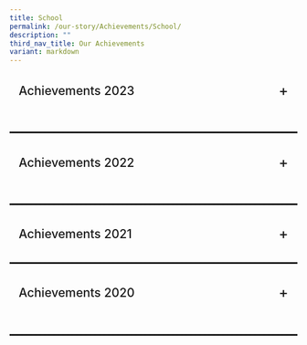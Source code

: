 ```yaml
---
title: School
permalink: /our-story/Achievements/School/
description: ""
third_nav_title: Our Achievements
variant: markdown
---
```

<div class="yck-component">
    <div class="regular-flow">
        <details name="achievements">
            <summary id="achieve2023">Achievements 2023
            </summary>
            <table class="yck-table">
                <thead>
                    <tr>
                        <th class="yck-th">Environment</th>
                        <th class="yck-th"></th>
                    </tr>
                </thead>
                <tbody>
                    <tr>
                        <td class="yck-td">School Green Awards 2023</td>
                        <td class="yck-td">Vanda Miss Joaquim Sustained Achievement Award</td>
                    </tr>
                </tbody>
            </table>
            <table class="yck-table">
                <thead>
                    <tr>
                        <th class="yck-th">Innovations &amp; Enterprise</th>
                        <th class="yck-th"></th>
                    </tr>
                </thead>
                <tbody>
                    <tr>
                        <td class="yck-td">MOE INNERGY Award 2023</td>
                        <td class="yck-td">Teaching and Learning Category - Bronze Award<br>The “Learn by Doing” Professional Development Model</td>
                    </tr>
                </tbody>
            </table>
            <table class="yck-table">
                <thead>
                    <tr>
                        <th class="yck-th">MOE Special Awards</th>
                        <th class="yck-th"></th>
                    </tr>
                </thead>
                <tbody>
                    <tr>
                        <td class="yck-td">LKY-Outstanding Normal <br>Course Award (NA) 2023</td>
                        <td class="yck-td">Kylie Giam, Sec 5/2022</td>
                    </tr>
                </tbody>
            </table>
            <table class="yck-table">
                <thead>
                    <tr>
                        <th class="yck-th">MOE Special Awards</th>
                        <th class="yck-th"></th>
                    </tr>
                </thead>
                <tbody>
                    <tr>
                        <td class="yck-td">Service to Education Award 2023<br>(For School Advisory Committees)</td>
                        <td class="yck-td">Ms Annie Chin (Silver)<br>Mr Kenneth Siow (Silver)<br>Mr Herald Yeo (Silver)</td>
                    </tr>
                </tbody>
            </table>
            <table class="yck-table">
                <thead>
                    <tr>
                        <th class="yck-th">Uniformed Groups</th>
                        <th class="yck-th"></th>
                    </tr>
                </thead>
                <tbody>
                    <tr>
                        <td class="yck-td">NPCC</td>
                        <td class="yck-td">2022 Unit Overall Proficiency Award (UOPA)<br>-&nbsp;&nbsp; Gold Award<br><br>2023 SPF-NPCC Badge<br>- Staff Sergeant, Liew Tze Wan, Sec 4<br>- Staff Sergeant, Xiong Shiqi, Sec 4</td>
                    </tr>
                    <tr>
                        <td class="yck-td">Red Cross Youth</td>
                        <td class="yck-td">2022 Excellent Unit Award (EUA)<br>- Gold Award<br><br>2023 Director’s Award<br>- Warrant Officer Teo Kai En, Alivia<br><br>Ambassadors of Blood Donation Championship<br>- Silver Award<br><br>Disaster Risk Reduction Championship<br>- Bronze Award<br><br>First Aid Competition Junior (Lower Sec)<br>- Silver Award<br><br>First Aid Competition Senior (Upper Sec)<br>- Bronze Award</td>
                    </tr>
                </tbody>
            </table>
            <table class="yck-table">
                <thead>
                    <tr>
                        <th class="yck-th">Clubs</th>
                        <th class="yck-th"></th>
                    </tr>
                </thead>
                <tbody>
                    <tr>
                        <td class="yck-td">Mechatronics, Aeronautics<br> &amp; Robotics (MARs) Club</td>
                        <td class="yck-td">IDE Series 2023 Robotics Competition<br>- Top 5 out of 72 teams<br><br>National Robotics Competition 2023<br>- Finalists - 2 teams</td>
                    </tr>
                </tbody>
            </table>
            <table class="yck-table">
                <thead>
                    <tr>
                        <th class="yck-th">Aesthetics</th>
                        <th class="yck-th"></th>
                    </tr>
                </thead>
                <tbody>
                    <tr>
                        <td class="yck-td">Combined Performing Arts</td>
                        <td class="yck-td">2023 National Day Parade: Act 4 “Shine Your Light” Dance</td>
                    </tr>
                    <tr>
                        <td class="yck-td">Choir</td>
                        <td class="yck-td">2021 SYF Presentation – Represented School under Special Provision (COVID-19)</td>
                    </tr>
                    <tr>
                        <td class="yck-td">Concert Band</td>
                        <td class="yck-td">2021 SYF Presentation – Certificate of Accomplishment</td>
                    </tr>
                    <tr>
                        <td class="yck-td">Chinese Dance</td>
                        <td class="yck-td">2021 SYF Presentation – Certificate of Accomplishment</td>
                    </tr>
                    <tr>
                        <td class="yck-td">English Drama</td>
                        <td class="yck-td">2021 SYF Presentation – Certificate of Accomplishment</td>
                    </tr>
                    <tr>
                        <td class="yck-td">Indian Dance</td>
                        <td class="yck-td">2021 SYF Presentation – Certificate of Distinction</td>
                    </tr>
                    <tr>
                        <td class="yck-td">Malay Dance</td>
                        <td class="yck-td">2021 SYF Presentation – Certificate of Accomplishment</td>
                    </tr>
                    <tr>
                        <td class="yck-td">Arts Media and Design LLP</td>
                        <td class="yck-td">2023 Voice of My Generation Music Competition Finals<br><br>Junior Category<br>1st place – Team “Sound like the Morning”<br>- Zhai Jun Bo, Sec 1<br>- Loheath Ramesh, Sec 2<br>- Louis Wong Chun Yik, Sec 2<br>- Lim Wei Heng, Sec 3<br>- Alex Marjanovic, Sec 3<br><br>3rd place – Team “MCATS”<br>- Clariss Ong Li Rong, Sec 3<br>- Ong Tzy Yiin, Sec 3<br>- Sami Sharieff II, Sec 3<br>- Han Thong En, Sec 3<br>- Phone Myat Thit, Sec 3</td>
                    </tr>
                </tbody>
            </table>
            <table class="yck-table">
                <thead>
                    <tr>
                        <th class="yck-th">Sports</th>
                        <th class="yck-th"></th>
                    </tr>
                </thead>
                <tbody>
                    <tr>
                        <td class="yck-td">Singapore Olympic Foundation - Peter Lim Scholarship 2023</td>
                        <td class="yck-td">Encouragement Award<br>- De Silva Ayra Chantel Taculod (For Athletics), Sec 1</td>
                    </tr>
                    <tr>
                        <td class="yck-td">Badminton</td>
                        <td class="yck-td">National School Games C Division (Girls)<br>- Top 8 South Zone</td>
                    </tr>
                    <tr>
                        <td class="yck-td">Netball</td>
                        <td class="yck-td">National School Games C Division<br>- Top 6 South Zone<br><br>National School Games B Division<br>- Top 6 South Zone<br><br>Yio Chu Kang Netball Carnival (Under 14)<br>- 3rd</td>
                    </tr>
                </tbody>
            </table>
            <div class="button-container">
                <a aria-label="Back to top" class="button" href="#achieve2023">Back to top</a>
            </div>
            <table class="yck-table">
                <thead>
                    <tr>
                        <th class="yck-th">Leadership Related</th>
                        <th class="yck-th"></th>
                    </tr>
                </thead>
                <tbody>
                    <tr>
                        <td class="yck-td">Our Singapore Leadership<br> Programme (OSLP) 2023</td>
                        <td class="yck-td">Wong Miu Yu, Sec 4</td>
                    </tr>
                </tbody>
            </table>
            <table class="yck-table">
                <thead>
                    <tr>
                        <th class="yck-th">Languages and Humanities Related</th>
                        <th class="yck-th"></th>
                    </tr>
                </thead>
                <tbody>
                    <tr>
                        <td class="yck-td">International Model<br> United Nations Conference 2023</td>
                        <td class="yck-td">Best Position Paper<br>- Foo Su Fang, Sec 3</td>
                    </tr>
                    <tr>
                        <td class="yck-td">National Youth<br> Environment Conference 2023</td>
                        <td class="yck-td">Honourable Mentions<br>- Fong Hao Zheng, Sec 4<br>- Jason Boh, Sec 4</td>
                    </tr>
                    <tr>
                        <td class="yck-td">Vetri Vizha 2023<br>Budding Writers’ Programme</td>
                        <td class="yck-td">National Top 30 Budding Writers<br>- Yoganandhan Harini Sai, Sec 4</td>
                    </tr>
                    <tr>
                        <td class="yck-td">National Chinese<br> Challenge 2023</td>
                        <td class="yck-td">National Top 30<br>- Ji Junkai, Sec 4</td>
                    </tr>
                    <tr>
                        <td class="yck-td">Inter-Secondary School<br> Blackout Poetry &amp; Podcast Competition</td>
                        <td class="yck-td">First Place<br>- Nur Izzati Binte Jasman, Sec 3</td>
                    </tr>
                </tbody>
            </table>
            <div class="button-container">
                <a aria-label="Back to top" class="button" href="#achieve2023">Back to top</a>
            </div>
            <table class="yck-table">
                <thead>
                    <tr>
                        <th class="yck-th">STEM Related</th>
                        <th class="yck-th"></th>
                    </tr>
                </thead>
                <tbody>
                    <tr>
                        <td class="yck-td">2023 All Singapore Mathematics Competition for Normal Course</td>
                        <td class="yck-td">Individual Category:<br>Upper Secondary Normal Academic (Top 20)<br>- 19th position - Halaharivi Shaurya Daman, Sec 3<br><br>Lower Secondary Normal Academic (Top 20)<br>- 4th position - Ong Yiting, Sec 2<br>- 13th position - Ang Jun Sheng, Sec 2<br><br>Lower Secondary Normal Technical (Top 20)<br>- 11th position - Chia Li Yee, Sec 2<br><br>Team Category:<br>Lower Secondary Normal Academic (1st position)<br>- 1st position - Lim Jun Kai, Sec 2<br>- 1st position - Ong Yiting, Sec 2<br>- 1st position - Ang Jun Sheng, Sec 2</td>
                    </tr>
                    <tr>
                        <td class="yck-td">NIE Mathematics Challenge 2023</td>
                        <td class="yck-td">Higher Distinction<br>- Guo Jingyi, Sec 1<br>- Gui Mingyue, Sec 1<br><br>Distinction<br>- Liam Rain Ebriega Cena, Sec 1<br>- Teekayuko Nathawat, Sec 1<br>- Zhai Junbo, Sec 1<br>- Tangsatapornpan Aukrit, Sec 1<br>- Wu Jinlin, Sec 1</td>
                    </tr>
                    <tr>
                        <td class="yck-td">Singapore and Asian Schools Math Olympiad (SASMO) 2023</td>
                        <td class="yck-td">Bronze Award<br>- Bowie Ong Yan Tao, Sec 2<br>- Tino Seah Wei Le, Sec 2<br>- Chia Yuan Kai, Sec 2<br>- Elgin Tan Sie Yuan, Sec 2<br>- Koh Chuen Hoe, Sec 2<br>- Zaven Pang Xing Yu (Feng Xingyu), Sec 3<br>- Kayen Leong Yu Ting, Sec 3<br>- Kang Pin Xian, Sec 3<br><br>Honourable Mention<br>- Aaron Tan Kaixun, Sec 2<br>- Pearl Aw Xue Jun (Hu Xuejun), Sec 2<br>- Ramesh Loheath, Sec 2<br>- Foong Qi Yuan, Ajax, Sec 2<br>- Toh Shi Ming Shermin, Sec 2<br>- Elise Tan Joo Hue (Chen Yuhui), Sec 2<br>- Chua Dong Zhe, Sec 3</td>
                    </tr>
                    <tr>
                        <td class="yck-td">Singapore Math Kangaroo Contest (SMKC) 2023</td>
                        <td class="yck-td">Silver Award<br>- Aaron Tan Kaixun, Sec 2<br>- Zaven Pang Xing Yu (Feng Xingyu), Sec 3<br><br>Bronze Award<br>- Bowie Ong Yan Tao, Sec 2<br>- Chia Yuan Kai, Sec 2<br>- Elise Tan Joo Hue (Chen Yuhui), Sec<br>- Lim Le Qi Clara, Sec 2<br>- Xu You, Alden (Lin Xuyou), Sec 3<br>- Kayen Leong Yu Ting, Sec 3<br>- Wei Heng, Sec 3<br>- Chua Dong Zhe, Sec 3<br>- Jun Xi Darryl (Weng Junxi), Sec 3<br><br>Honourable Mention<br>- Wang Hong En, Sec 2<br>- Clariss Ong Li Rong, Sec 3<br>- Josua Valencia Van Mook, Sec 3<br>- Gee Ming Xi, Sec 3</td>
                    </tr>
                    <tr>
                        <td class="yck-td">43<sup>rd</sup> International C.B. Paul Science Quiz 2023</td>
                        <td class="yck-td">Bronze Award<br>- Ong Zhi Yuan, Sec 4<br><br>Merit Award<br>- Ngan Kwan Teng, Sec 4<br>- Ren Yanjia, Sec 4<br><br>Honorable Mention<br>- Kho Soong Yang, Sec 4</td>
                    </tr>
                    <tr>
                        <td class="yck-td">24<sup>th</sup> International Elementz Fair 2023</td>
                        <td class="yck-td">Silver Award<br>- Satish Kumar Pratishtha, Sec 3<br>- Julian Koh Jun Rui, Sec 3<br>- Ashley Farisya Binte Muhammad Faizal, Sec 3<br>- Angelyn Low Shi Ning, Sec 3<br>- Mohamed Aaqil Bishan, Sec 3<br><br>Silver Award<br>- Gee Ming Xi, Sec 3<br>- Jolin Ang Rui En, Sec 3<br>- Jasper Lim Jun Xiong, Sec 3<br>- Joy Tan Jia Yi, Sec 3<br>- Janice Lye Yu Tiam, Sec 3<br><br>Bronze Award<br>- Lim Rou Hui Charlynn, Sec 3<br>- Lim Xu You Alden, Sec 3<br>- Teow Qiao Ruo, Sec 3<br>- Nazreen Fitria Izzati Binte Ngasti Wanto, Sec 3<br>- Jovelynn Lim En Ting, Sec 3</td>
                    </tr>
                    <tr>
                        <td class="yck-td">Singapore International STEM Innovation Challenge (SISTEMIC) 2023</td>
                        <td class="yck-td">STEM Innovation Challenge - Silver Award (Voyager)<br>- Foo Su Fang, Sec 3<br>- Sami Sharieff Ii, Sec 3<br>- Lim Wei Heng, Sec 3<br><br>Design &amp; Build Challenge - Most Sustainable Concept Award<br>- Sami Sharieff Ii, Sec 3</td>
                    </tr>
                    <tr>
                        <td class="yck-td">Singapore Science &amp; Engineering Fair 2023</td>
                        <td class="yck-td">Finalists<br>- Foo Su Fang, Sec 3<br>- Sami Sharieff Ii, Sec 3<br>- Charlene Ng Li Shan, Sec 3</td>
                    </tr>
                </tbody>
            </table>
            <div class="button-container">
                <a aria-label="Back to top" class="button" href="#achieve2023">Back to top</a>
            </div>
        </details>
    </div>
</div>
<hr>
<div class="yck-component">
    <div class="regular-flow">
        <details name="achievements">
            <summary id="achieve2022">Achievements 2022
            </summary>
            <table class="yck-table">
                <thead>
                    <tr>
                        <th class="yck-th">Environment</th>
                        <th class="yck-th"></th>
                    </tr>
                </thead>
                <tbody>
                    <tr>
                        <td class="yck-td">Schools’ Green Award</td>
                        <td class="yck-td">Vanda Miss Joaquim Sustained Achievement Award VIEW POST</td>
                    </tr>
                    <tr>
                        <td class="yck-td">Building and Construction Authority (BCA) Green Mark</td>
                        <td class="yck-td">Gold status conferred in 2022</td>
                    </tr>
                    <tr>
                        <td class="yck-td">Alba E-Waste Collection Drive 2022</td>
                        <td class="yck-td">National Third</td>
                    </tr>
                </tbody>
            </table>
            <br>
            <table class="yck-table">
                <thead>
                    <tr>
                        <th class="yck-th">Innovation &amp; Enterprise</th>
                        <th class="yck-th"></th>
                    </tr>
                </thead>
                <tbody>
                    <tr>
                        <td class="yck-td">MOE outstanding Innovator Award 2022</td>
                        <td class="yck-td">Mr Wee Daiqi</td>
                    </tr>
                    <tr>
                        <td class="yck-td">Network for Teaching Enterprise 2022</td>
                        <td class="yck-td">Most Coordinated School Award</td>
                    </tr>
                </tbody>
            </table>
            <br>
            <table class="yck-table">
                <thead>
                    <tr>
                        <th class="yck-th">Uniformed Groups</th>
                        <th class="yck-th"></th>
                    </tr>
                </thead>
                <tbody>
                    <tr>
                        <td class="yck-td">NPCC</td>
                        <td class="yck-td">2021 Unit Overall Proficiency Award (UOPA)<br>Gold Award<br>2021 SPF-NPCC Badge<br>• Staff Sergeant, Lim Boon Yu (4A)<br>• Staff Sergeant, Nur Rashiqa Binte Muhammad Risman (4E)</td>
                    </tr>
                    <tr>
                        <td class="yck-td">Red Cross Youth</td>
                        <td class="yck-td">2021 Excellent Unit Award (EUA)<br>Gold Award<br>2021 Director’s Award<br>• Sergeant, Muhammad Hazmi Bin Suhaimi (4T)</td>
                    </tr>
                </tbody>
            </table>
            <br>
            <table class="yck-table">
                <thead>
                    <tr>
                        <th class="yck-th">Clubs</th>
                        <th class="yck-th"></th>
                    </tr>
                </thead>
                <tbody>
                    <tr>
                        <td class="yck-td">Mechatronics, Aeronautics &amp; Robotics (MARs)</td>
                        <td class="yck-td">Robo Genius Global Online Competition<br><br>Champion Award<br>• Wong Zhen Kai Li Yun En<br>Task Competition - 3rd Place<br>• Nah Jiang Qi<br>• Muhammad Aslam Bin Mohammad Fazli<br>Task Competition – 4th Place<br>• Aswin Haran Hariharan<br>• Ralph Jilian Calvo Galanza<br>ITE Ignite Skills Challenge 2022 - AI Car Challenge<br>2nd Runners-up<br>• Muhammad Danish Bin Rashid<br>• Matyn Reaandy Bin Rahamudy<br>• Gaven Lim Jia Jin<br>ITE Ignite Skills Challenge 2022 - Digital Making using Microbit<br>Finalists<br>• Mohamed Isa Charif<br>• Tapia Emmanuel Manansala<br>• Terence Ong Yuan Cheng</td>
                    </tr>
                    <tr>
                        <td class="yck-td">Media Club</td>
                        <td class="yck-td">2022 Our Schools, Ours Stories Contest (Youth Category)<br>Best Video Award – Theme: What I Go To School For WATCH<br><br>“Memories to be Treasured” by<br>• Yet Yan Shen<br>• Derrick See Kar Xun<br>• Neo Jun Yuan<br>Best Photo Story Award - Theme: Our School CommunityVIEW POST<br><br>Photo entitled “A Professional in Our School” by<br>• Wirdatul Marsya Binte Mohammad Fazuli<br>• Siti Nurasyirah Binte Mohammad Hery<br>• Sukainah Binte Mohammad Fahrur Razi</td>
                    </tr>
                </tbody>
            </table>
            <br>
            <table class="yck-table">
                <thead>
                    <tr>
                        <th class="yck-th">Aesthetics</th>
                        <th class="yck-th"></th>
                    </tr>
                </thead>
                <tbody>
                    <tr>
                        <td class="yck-td">Choir</td>
                        <td class="yck-td">2021 SYF Presentation – Represented School under Special Provision (COVID-19)</td>
                    </tr>
                    <tr>
                        <td class="yck-td">Concert Band</td>
                        <td class="yck-td">2021 SYF Presentation – Certificate of Accomplishment</td>
                    </tr>
                    <tr>
                        <td class="yck-td">Chiinese Dance</td>
                        <td class="yck-td">2021 SYF Presentation – Certificate of Accomplishment</td>
                    </tr>
                    <tr>
                        <td class="yck-td">English Drama</td>
                        <td class="yck-td">2021 SYF Presentation – Certificate of Accomplishment</td>
                    </tr>
                    <tr>
                        <td class="yck-td">Indian Dance</td>
                        <td class="yck-td">2021 SYF Presentation – Certificate of Distinction</td>
                    </tr>
                    <tr>
                        <td class="yck-td">Malay Dance</td>
                        <td class="yck-td">2021 SYF Presentation – Certificate of Accomplishment</td>
                    </tr>
                    <tr>
                        <td class="yck-td">Arts Media and Design LLP</td>
                        <td class="yck-td">Voice of My Generation Music Competition Finals (Junior Category) – 2nd runners up<br>• Clariss Ong Li Rong (2E)<br>• Han Thong En (2E)<br>• Ong Tzy Yiin (2E)<br>• Phone Myat Thit (2E)<br>• Sami Sharieff (2E)</td>
                    </tr>
                </tbody>
            </table>
            <div class="button-container">
                <a aria-label="Back to top" class="button" href="#achieve2022">Back to top</a>
            </div>
            <table class="yck-table">
                <thead>
                    <tr>
                        <th class="yck-th">Sports</th>
                        <th class="yck-th"></th>
                    </tr>
                </thead>
                <tbody>
                    <tr>
                        <td class="yck-td">Singapore Olympic Foundation – Peter Lim Scholarship 2022</td>
                        <td class="yck-td">Encouragement Award<br>• Koh Ruo Le (4E) for Rhythmic Gymnastics<br>• Ang Yuan Hui (4E) for Badminton</td>
                    </tr>
                    <tr>
                        <td class="yck-td">National Schools Games 2022</td>
                        <td class="yck-td">National Sailing Championship – 4th Place<br>• Koh Poh Ling, Abigail (4E)<br>National School Games Sportsmanship Award (‘B’ Division)<br>• Koh Poh Ling, Abigail (4E) for Sailing<br>• Koh Ruo Le (4E) for Rhythmic Gymnastics<br>• Dewi Qistina Binte Muhammad Haidi (4A) for Netball</td>
                    </tr>
                    <tr>
                        <td class="yck-td">Badminton</td>
                        <td class="yck-td">Preliminary Round [South Zone]<br>• National School Games ‘B’ Division Championship (Boys)<br>• National School Games ‘B’ Division Championship (Girls)<br>• National School Games ‘C’ Division Championship (Boys)<br><br>2nd round (Top 8 in South Zone)<br>• National School Games ‘C’ Division Championship (Girls)</td>
                    </tr>
                    <tr>
                        <td class="yck-td">Basketball</td>
                        <td class="yck-td">Preliminary Round<br>• National School Games ‘B’ Division Championship [South Zone]<br>2nd round (Top 8 in South Zone)<br>• National School Games ‘C’ Division Championship</td>
                    </tr>
                    <tr>
                        <td class="yck-td">Floorball</td>
                        <td class="yck-td">Preliminary Round<br>• National School Games ‘B’ Division Championship<br>2nd Round<br>• National School Games ‘C’ Division Championship</td>
                    </tr>
                    <tr>
                        <td class="yck-td">Netball</td>
                        <td class="yck-td">2nd round (Top 8 in South Zone)<br>• National School Games ‘B’ Division Championship<br>• National School Games ‘C’ Division Championship<br>Champion<br>• Deloitte Pesta Sukan 2022 ‘C’ Division</td>
                    </tr>
                </tbody>
            </table>
            <br>
            <table class="yck-table">
                <thead>
                    <tr>
                        <th class="yck-th">Leadership Related</th>
                        <th class="yck-th"></th>
                    </tr>
                </thead>
                <tbody>
                    <tr>
                        <td class="yck-td">2022 National Young Leaders Fellowship</td>
                        <td class="yck-td">Fellowship Award (awarded to Top 30 nationwide)<br>Raenisha Sherridan<br>National Top 50<br>Xu Yinuo, Nora</td>
                    </tr>
                    <tr>
                        <td class="yck-td">2022 NYC Our Singapore Leadership Programme</td>
                        <td class="yck-td">National Top 50<br>Derrick See Kar Xun</td>
                    </tr>
                </tbody>
            </table>
            <br>
            <table class="yck-table">
                <thead>
                    <tr>
                        <th class="yck-th">Language Related</th>
                        <th class="yck-th"></th>
                    </tr>
                </thead>
                <tbody>
                    <tr>
                        <td class="yck-td">University of New South Wales (UNSW) English</td>
                        <td class="yck-td">Secondary 2<br>1 Distinction, 3 Credits, 4 Merits<br>Secondary 3<br>2 Merits</td>
                    </tr>
                    <tr>
                        <td class="yck-td">University of New South Wales (UNSW) Writing</td>
                        <td class="yck-td">Secondary 2<br>1 Credit, 1 Merit<br>Secondary 3<br>1 Distinction</td>
                    </tr>
                    <tr>
                        <td class="yck-td">2022 Inter-Secondary School<br>Translation Competition: 3T<br>(Teriemah-Tutur-Tepat)</td>
                        <td class="yck-td">Third Place<br>• Illya Batrisyah Putri Mohamad Bakri<br>• Nur Rashiqa Bite Muhammad Risman<br>• Siti Syahira Bite Muhammad Rashid<br><br>Best Translator<br>• Siti Syahira Binte Muhammad Rashid</td>
                    </tr>
                    <tr>
                        <td class="yck-td">2022 National Tamil Language Speakers Competition</td>
                        <td class="yck-td">Second Place<br>• Yoganandhan Harini Sai</td>
                    </tr>
                    <tr>
                        <td class="yck-td">2022 National Tamil Creative Writing Competition</td>
                        <td class="yck-td">Third Place<br>• John Britto Jeronicca Queen</td>
                    </tr>
                    <tr>
                        <td class="yck-td">Vetri Vizha 2022 - Budding Writers’ and Budding Artistes’ Programme</td>
                        <td class="yck-td">National Top 10 (Budding Writers)<br>• Harshini Elangovan<br>• Anas Mahmood Bin Abdul Quadir<br>National Top 10 (Budding Artistes)<br>• Janesh Raj S/o Logaraj Shashi Kumar<br>• Vetriyalagan Sivadharsan<br>• Dishika Angeline Anbalagan</td>
                    </tr>
                </tbody>
            </table>
            <br>
            <table class="yck-table">
                <thead>
                    <tr>
                        <th class="yck-th">STEM Related</th>
                        <th class="yck-th"></th>
                    </tr>
                </thead>
                <tbody>
                    <tr>
                        <td class="yck-td">2022 All Singapore Mathematics Competition for Normal Course</td>
                        <td class="yck-td">National Top 20 (Upper Sec NT Category)<br>• Ong Shun Jie Vincent (11th position)</td>
                    </tr>
                    <tr>
                        <td class="yck-td">Singapore Mathematical Olympiad (SMO)</td>
                        <td class="yck-td">Honourable Mention<br>• Lim Xu You,Alden<br>• Lim Wei Heng<br>• Ong Jun Xi Darryl</td>
                    </tr>
                    <tr>
                        <td class="yck-td">Singapore and Asian Schools Math Olympiad (SASMO)</td>
                        <td class="yck-td">Silver Award<br>• Clariss Ong Li Rong<br>• Lim Wei Heng<br>• Wang Yihan<br>• Soo Yong Qi<br>Bronze Award<br>• Zaven Pang Xing Yu<br>• Nur Naurah Darwisyah Binte Mohamed Hafiz<br>• Josua Valencia Van Mook<br>• Ong Jun Xi Darryl<br>• Kang Pin Xian<br>• Ong Zhi Yuan<br>• Khoo Corey<br>• Ren Yanjia<br>• Nah Ee Heng, Ian<br>Honourable Mention<br>• Janice Lye Yu Tiam<br>• Gee Ming Xi<br>• Julian Koh Jun Rui<br>• Teo Kai En, Alivia<br>• Phey Kai En Karina<br>• Alarick Ong Tze Hou<br>• Tan You Ren, Zuriel</td>
                    </tr>
                    <tr>
                        <td class="yck-td">11th International Biomedical Quiz 2022</td>
                        <td class="yck-td">Bronze<br>• Koh Ruo Le<br>Merit<br>• Tan Ying Shan<br>• Leora Wang Meize</td>
                    </tr>
                    <tr>
                        <td class="yck-td">23rd International Elementz Fair 2022</td>
                        <td class="yck-td">Gold – Team 4<br>• Joash Emmanuel<br>• Sam Michelle<br>• Charmaine Lee<br>• Priscilla Loh Hui Ying<br>• Raenisha Sherridan<br>Silver – Team 2<br>• Elisha Gabrielle d/o Nicholas<br>• Liew Tze Wan<br>• Ng Li Lin<br>• Nisrina Shaheen d/o Jamshaid Khan<br>Bronze – Team 1<br>• Dela Cruz Nicole Aira Hernandez<br>• Ikjeen New<br>• Jason Neo Jie Sen<br>• Yoganandahan Hairini Sai</td>
                    </tr>
                    <tr>
                        <td class="yck-td">43rd International C.B. Paul Science Quiz 2022</td>
                        <td class="yck-td">Individual Gold<br>• Li Nuofan<br>Individual Bronze<br>• Cui Zixuan<br>• Koh Ruo Le<br>• Tan Ying Shan Leora<br>Individual Merit<br>• Chu Jinyu<br>• Ng Guo Shen</td>
                    </tr>
                    <tr>
                        <td class="yck-td">2022 Singapore Junior Chemistry Olympiad</td>
                        <td class="yck-td">Individual Merit Award<br>• Yong Tuck Lam<br>• Wang Meize</td>
                    </tr>
                    <tr>
                        <td class="yck-td">Unity Scientific Innovation Challenge</td>
                        <td class="yck-td">Consolation Prize 1<br>• Yoganandhan Harini Sai<br>• Ikjeen New<br>• Liew Tze Wan<br>• Jason Neo Jie Sen</td>
                    </tr>
                </tbody>
            </table>
            <p>You can <a class="text-link" href="/files/Achievements/2022/YCKSS%202022%20Achievements%20updated%203%20Feb%202023.pdf">DOWNLOAD THE PDF</a> version of the Achievements 2022.</p>
            <div class="button-container">
                <a aria-label="Back to top" class="button" href="#achieve2022">Back to top</a>
            </div>
        </details>
    </div>
</div>
<hr>
<div class="yck-component">
    <div class="regular-flow">
        <details name="achievements">
            <summary id="achieve2021">Achievements 2021</summary>
            <table class="yck-table">
                <thead>
                    <tr>
                        <th class="yck-th">Innovations</th>
                        <th class="yck-th"></th>
                    </tr>
                </thead>
                <tbody>
                    <tr>
                        <td class="yck-td">MOE Innergy (Schools) Award 2021</td>
                        <td class="yck-td">Silver<br>Student-centric Secondary 2 streaming process via SLS</td>
                    </tr>
                </tbody>
            </table>
            <br>
            <table class="yck-table">
                <thead>
                    <tr>
                        <th class="yck-th">Environment</th>
                        <th class="yck-th"></th>
                    </tr>
                </thead>
                <tbody>
                    <tr>
                        <td class="yck-td">Schools' Green Award</td>
                        <td class="yck-td">Vanda Ms Joaquim Award (2019 and 2021)<br>The SGA was postponed in 2020</td>
                    </tr>
                    <tr>
                        <td class="yck-td">Young Scientist Badge Programme</td>
                        <td class="yck-td">Young Sustainability Champion Senior<br>Ng Shin Lin Naomi (3E3) and Phua Zu Yi (3E3)</td>
                    </tr>
                </tbody>
            </table>
            <br>
            <table class="yck-table">
                <thead>
                    <tr>
                        <th class="yck-th">Uniformed Groups</th>
                        <th class="yck-th"></th>
                    </tr>
                </thead>
                <tbody>
                    <tr>
                        <td class="yck-td">NPCC</td>
                        <td class="yck-td">Unit Overall Proficiency Award (UOPA)<br><br>Cancelled for 20202021 SPF-NPCC Badge<br><br>Staff Sergeant, Sharmaine Chin Hui Xin (4E)<br>Staff Sergeant, Evangeline Png (4A)</td>
                    </tr>
                    <tr>
                        <td class="yck-td">Red Cross Youth</td>
                        <td class="yck-td">Excellent Unit Award (EUA)<br><br>Cancelled for 2020Director's Award<br><br>Staff Sergeant, Eve Ong Xin Ru (4E)Disaster Risk Reduction Championship<br><br>GoldAmbassadors of Blood Donation Competition<br><br>Bronze - Lim Cheng Hui (3E)</td>
                    </tr>
                </tbody>
            </table>
            <br>
            <table class="yck-table">
                <thead>
                    <tr>
                        <th class="yck-th">Clubs</th>
                        <th class="yck-th"></th>
                    </tr>
                </thead>
                <tbody>
                    <tr>
                        <td class="yck-td">Mechatronics, Aeronautics &amp; Robotics (MARs)</td>
                        <td class="yck-td"><br>National IgnITE Skills Challenge 2021 - Bronze<br>Galanza Ralph Jilian Calvo (3A1)<br><br>Ajay Bhattarai (3A1)<br><br>Zameer Shareef s/o Nisardeen (3A1)<br>National IgnITE Skills Challenge 2021 - Finalists<br><br>Mohamed Isa Charif (2A1)<br><br>Tapia Emmanuel Manansala (2A1)<br><br>Terence Ong Yuan Cheng (2A1)</td>
                    </tr>
                </tbody>
            </table>
            <br>
            <table class="yck-table">
                <thead>
                    <tr>
                        <th class="yck-th">Sports</th>
                        <th class="yck-th"></th>
                    </tr>
                </thead>
                <tbody>
                    <tr>
                        <td class="yck-td">Badminton</td>
                        <td class="yck-td">2021 National School Games (B and C Division, Boys and Girls)<br>- Represented School under Special Provision<br><br>2021 S7 Cluster Games Challenge<br>Individual Boys (2nd &amp; 3rd)<br></td>
                    </tr>
                    <tr>
                        <td class="yck-td">Basketball</td>
                        <td class="yck-td">2021 National School Games (B and C Division, Boys)<br>- Represented School under Special Provision<br><br>2021 S7 Cluster Games Challenge<br>Team B -1st<br>Team C 2nd</td>
                    </tr>
                    <tr>
                        <td class="yck-td">Netball</td>
                        <td class="yck-td">2021 National School Games (B and C Division)<br>- Represented School under Special Provision<br><br>2021 S7 Cluster Games Challenge<br>Unable to compete due to Covid-19 Heightened Alert</td>
                    </tr>
                    <tr>
                        <td class="yck-td">Football<br>(CCA not offered in the school)</td>
                        <td class="yck-td">2021 S7 Cluster Games Challenge - 2nd Position</td>
                    </tr>
                </tbody>
            </table>
            <div class="button-container">
                <a aria-label="Back to top" class="button" href="#achieve2021">Back to top</a>
            </div>
            <table class="yck-table">
                <thead>
                    <tr>
                        <th class="yck-th">Aesthetics</th>
                        <th class="yck-th"></th>
                    </tr>
                </thead>
                <tbody>
                    <tr>
                        <td class="yck-td">Choir</td>
                        <td class="yck-td">2021 SYF Presentation - Represented School under Special Provision (Covid-19)</td>
                    </tr>
                    <tr>
                        <td class="yck-td">Concert Band</td>
                        <td class="yck-td">2021 SYF Presentation - Certificate of Accomplishment</td>
                    </tr>
                    <tr>
                        <td class="yck-td">Chinese Dance</td>
                        <td class="yck-td">2021 SYF Presentation - Certificate of Accomplishment <br></td>
                    </tr>
                    <tr>
                        <td class="yck-td">English Drama</td>
                        <td class="yck-td">2021 SYF Presentation - Certificate of Accomplishment <br></td>
                    </tr>
                    <tr>
                        <td class="yck-td">Indian Dance</td>
                        <td class="yck-td">2021 SYF Presentation - Certificate of Distinction <br></td>
                    </tr>
                    <tr>
                        <td class="yck-td">Malay Dance</td>
                        <td class="yck-td">2021 SYF Presentation - Certificate of Accomplishment</td>
                    </tr>
                </tbody>
            </table>
            <br>
            <table class="yck-table">
                <thead>
                    <tr>
                        <th class="yck-th">Others</th>
                        <th class="yck-th"></th>
                    </tr>
                </thead>
                <tbody>
                    <tr>
                        <td class="yck-td">10th International Biomedical Quiz 2021</td>
                        <td class="yck-td">Merit<br><br>Loh Kok Roy (4E)</td>
                    </tr>
                    <tr>
                        <td class="yck-td">22nd Elementz International Science Research Conference &amp; Competition</td>
                        <td class="yck-td">Bronze<br>Project: "Harnessing Solar Energy to Power Devices in School"<br><br>Certificate of Commendation<br>Project: "Using Electricity to Enhance Plant Growth"</td>
                    </tr>
                    <tr>
                        <td class="yck-td">42nd International C.B. Paul Science Quiz 2021</td>
                        <td class="yck-td"> Individual Gold<br><br>Loh Kok Roy (4E)<br>Chen Kewei (4E)<br>Individual Merit<br>Ang Peck Kee, Peggy (4E)</td>
                    </tr>
                    <tr>
                        <td class="yck-td">Singapore Junior Chemistry Olympiad (SJChO)</td>
                        <td class="yck-td"> Individual Bronze<br><br>Chen Kewei (4E)</td>
                    </tr>
                    <tr>
                        <td class="yck-td">Research and Development Experience Programme (RDEP) by Science Centre</td>
                        <td class="yck-td">Selected for mentorship by academic &amp; industry mentors in Science Centre<br><br>Ang Yuan Hui (3E)<br>Joash Emmuanuel Sam (3E)<br>Raenisha Sherridan (3E)</td>
                    </tr>
                    <tr>
                        <td class="yck-td">Youth Engineer Award (YEA)</td>
                        <td class="yck-td">Certificate of Achievement<br><br>Loh Kok Roy (4E)<br>Chuang Tze Ye (4E)<br>Sharmaine Chin Hui Xin (4E)<br>Koh Leen (4E)<br>Lin Zheng Liang (4E)<br>Luong Quang Viet Anh (4E)<br>Warren Kenzie (4E)<br>Yip Ming Hon (4E)<br><br></td>
                    </tr>
                    <tr>
                        <td class="yck-td"><br>Singapore Mathematics Olympiad 2021</td>
                        <td class="yck-td">Individual Category<br><br><br>Lin Nuo Fan - Bronze Award<br>Cao Yurong - Bronze Award<br>Alarick Ong Tze Hou - Honourable Mention<br>Beth Tan Yu Xi - Honourable Mention<br><br><br><br></td>
                    </tr>
                    <tr>
                        <td class="yck-td">Singapore and Asian Schools Math Olympiad (SASMO)</td>
                        <td class="yck-td"> 4 Honourable Mention, 6 Bronze, 1 Silver, 1 Gold</td>
                    </tr>
                    <tr>
                        <td class="yck-td">University of New South Wales (UNSW) Mathematics Competition</td>
                        <td class="yck-td">Secondary 1<br><br>2 Distinction, 10 Credits, 4 MeritSecondary 2<br><br>4 Credits, 2 MeritsSecondary 3<br><br>1 Distinction, 6 Credits, 1 Merits</td>
                    </tr>
                    <tr>
                        <td class="yck-td">All Singapore Mathematics Competition for Normal Course Students 2020</td>
                        <td class="yck-td">Lower Secondary Normal Academic Individual Category<br><br>Daniel Yow (2A) - 12th PositionUpper Secondary Normal Technical Individual Category<br><br>Lim Zi Pin Sam (4T) - 17th Position</td>
                    </tr>
                    <tr>
                        <td class="yck-td">Orator's Trophy</td>
                        <td class="yck-td">Finalist - Lynsey Chan Benedicto (2E)</td>
                    </tr>
                    <tr>
                        <td class="yck-td">National Cyber Wellness Advocacy Challenge (NCAC) 2021 - Advocacy Module</td>
                        <td class="yck-td">Silver Award - Secondary/Post-Secondary School Category<br><br>Derrick See Kar Xun (3E)<br>Law Wang Loong (3E)<br>Siti Mariana Binte Jamari (2E)<br>Nina Elisha Herrera De Veyra (2E)<br>Loo Chee Hin Lucas (2E)</td>
                    </tr>
                    <tr>
                        <td class="yck-td">University of New South Wales (UNSW) Writing</td>
                        <td class="yck-td">Secondary 2<br><br>1 Distinction, 5 Credits, 1 Merit<br><br>Secondary 4<br>1 High Distinction, 1 Credit, 1 Merit</td>
                    </tr>
                </tbody>
            </table>
            <div class="button-container">
                <a aria-label="Back to top" class="button" href="#achieve2021">Back to top</a>
            </div>
    </details>
	</div>
 <hr>
    <div class="yck-component">
        <div class="regular-flow">
            <details name="achievements">
                <summary id="achieve2020">Achievements 2020</summary>
                <table class="yck-table">
                    <thead>
                        <tr>
                            <th class="yck-th">Innovations</th>
                            <th class="yck-th"></th>
                        </tr>
                    </thead>
                    <tbody>
                        <tr>
                            <td class="yck-td">MOE Innergy (Schools) Award 2020</td>
                            <td class="yck-td">Commendation<br>Personal Mastery Dashboard - Visual Dashboard of Student Learning Progress</td>
                        </tr>
                    </tbody>
                </table>
                <br>
                <table class="yck-table">
                    <thead>
                        <tr>
                            <th class="yck-th">Environment</th>
                            <th class="yck-th"></th>
                        </tr>
                    </thead>
                    <tbody>
                        <tr>
                            <td class="yck-td">Schools' Green Award</td>
                            <td class="yck-td">Vanda Ms Joaquim Award (2019) – to be updated in Nov/Dec 2020</td>
                        </tr>
                    </tbody>
                </table>
                <br>
                <table class="yck-table">
                    <thead>
                        <tr>
                            <th class="yck-th">Staff</th>
                            <th class="yck-th"></th>
                        </tr>
                    </thead>
                    <tbody>
                        <tr>
                            <td class="yck-td">SPH Distinguished Chinese Language Teachers Award</td>
                            <td class="yck-td">Teacher Ms Tan Ting</td>
                        </tr>
                    </tbody>
                </table>
                <br>
                <table class="yck-table">
                    <thead>
                        <tr>
                            <th class="yck-th">Uniformed Groups</th>
                            <th class="yck-th"></th>
                        </tr>
                    </thead>
                    <tbody>
                        <tr>
                            <td class="yck-td">NCDCC</td>
                            <td class="yck-td">Unit Overall Proficiency Award (UOPA)<br><br>Gold Award</td>
                        </tr>
                        <tr>
                            <td class="yck-td">NPCC</td>
                            <td class="yck-td">Unit Overall Proficiency Award (UOPA)<br><br>Gold Award SPF-NPCC Badge<br><br>Alvin Tan Zhen Song (4NA)</td>
                        </tr>
                        <tr>
                            <td class="yck-td">Red Cross Youth</td>
                            <td class="yck-td">Excellent Unit Award (EUA)<br>Gold Award<br>Director's Award<br>Mavise Lim (4E1)<br><br>Disaster Risk Reduction Championship<br>Gold<br><br>Ambassadors of Blood Donation Competition<br>Silver<br><br>First Aid Competition (Junior) 2020<br>Silver<br><br>Trailblazer 2020<br>Finalist (Finals did not take place due to Covid-19 safety measures)</td>
                        </tr>
                    </tbody>
                </table>
                <br>
                <table class="yck-table">
                    <thead>
                        <tr>
                            <th class="yck-th">Sports</th>
                            <th class="yck-th"></th>
                        </tr>
                    </thead>
                    <tbody>
                        <tr>
                            <td class="yck-td">Sailing</td>
                            <td class="yck-td">National Colours Award<br>Koh Poh Ling Abigail (2E) - Distinction</td>
                        </tr>
                    </tbody>
                </table>
                <div class="button-container">
                    <a aria-label="Back to top" class="button" href="#achieve2020">Back to top</a>
                </div>
                <table class="yck-table">
                    <thead>
                        <tr>
                            <th class="yck-th">Aesthetics</th>
                            <th class="yck-th"></th>
                        </tr>
                    </thead>
                    <tbody>
                        <tr>
                            <td class="yck-td">Choir</td>
                            <td class="yck-td">SYF Presentation 2019 - Certificate of Accomplishment</td>
                        </tr>
                        <tr>
                            <td class="yck-td">Band</td>
                            <td class="yck-td">SYF Presentation 2019 - Certificate of Accomplishment</td>
                        </tr>
                        <tr>
                            <td class="yck-td">Chinese Dance</td>
                            <td class="yck-td">SYF Presentation 2019 - Certificate of Distinction</td>
                        </tr>
                        <tr>
                            <td class="yck-td">Drama</td>
                            <td class="yck-td">SYF Presentation 2019 - Certificate of Accomplishment</td>
                        </tr>
                        <tr>
                            <td class="yck-td">Indian Dance</td>
                            <td class="yck-td">SYF Presentation 2019 - Certificate of Distinction</td>
                        </tr>
                        <tr>
                            <td class="yck-td">Malay Dance</td>
                            <td class="yck-td">SYF Presentation 2019 - Certificate of Accomplishment</td>
                        </tr>
                    </tbody>
                </table>
                <br>
                <table class="yck-table">
                    <thead>
                        <tr>
                            <th class="yck-th">Others</th>
                            <th class="yck-th"></th>
                        </tr>
                    </thead>
                    <tbody>
                        <tr>
                            <td class="yck-td">Unity Scientific Innovation Challenge 2020</td>
                            <td class="yck-td">Team Category<br>2 teams in the top 10 Finalists (one of 8 schools):<br><br>Outstanding Project Silver <br>For project entitled "Reducing Indoor Temperatures Using Transition Windows"<br>Consolation<br>For project entitled "Powering Mass Rapid Transit (MRT) Trains Using Wind Energy"<br><br><br><br>Both teams also received the Young Engineer Award (Achievement) from Singapore Polytechnic<br><br></td>
                        </tr>
                        <tr>
                            <td class="yck-td"><br>9th International Biomedical Quiz 2020<br>Theme: Otorhinolaryngology</td>
                            <td class="yck-td">Individual Category<br><br><br>Merit Award to Nguyen Truong Tung, Sec 4 Exp<br>Honorable Mention to Ng Yan Yee, Sec 4 Exp<br>Honorable Mention to Liu Zhixian, Sec 4 Exp<br><br><br><br></td>
                        </tr>
                        <tr>
                            <td class="yck-td">21st Elementz International Science Research Conference &amp; Competition</td>
                            <td class="yck-td">Team Category<br>1 Gold, 1 Silver, 3 Commendation</td>
                        </tr>
                        <tr>
                            <td class="yck-td">International Science Drama Competition 2020</td>
                            <td class="yck-td">Team Category<br>Certificate of Participation</td>
                        </tr>
                        <tr>
                            <td class="yck-td">Singapore Mathematics Olympiad</td>
                            <td class="yck-td">Individual Category<br>Chen Kewei - Silver Award<br>Cao Yurong - Honourable Mention<br><br>School Category<br>Commendation</td>
                        </tr>
                        <tr>
                            <td class="yck-td">Singapore and Asian Schools Math Olympiad (SASMO)</td>
                            <td class="yck-td"> 4 Bronze, 2 Silver, 2 Gold</td>
                        </tr>
                        <tr>
                            <td class="yck-td">University of New South Wales (UNSW) Mathematics Competition</td>
                            <td class="yck-td">Secondary 1: 9 Credits, 1 Merit<br>Secondary 2: 1 Distinction, 3 Credits, 2 Merits<br>Secondary 3: 1 Higher Distinction, 7 Credits, 3 Merits<br></td>
                        </tr>
                        <tr>
                            <td class="yck-td">All Singapore Mathematics Competition for Normal Course Students 2020</td>
                            <td class="yck-td">Lower Secondary Normal Academic Individual Category<br>Tan Jia Yu (2A) - 10th position<br></td>
                        </tr>
                        <tr>
                            <td class="yck-td">Tamil Essay writing Competition 2020 Organised by Makkal Kavignar Mandram In Conjunction with NLB</td>
                            <td class="yck-td"> Haniya D/O Mohamed Basurudeen (2E) - Consolation prize</td>
                        </tr>
                        <tr>
                            <td class="yck-td">18th National Secondary School Chinese Creative Writing Competition (Xin Lei Jiang)</td>
                            <td class="yck-td"> Hang Zhengyang (4E) - Bronze Award</td>
                        </tr>
                        <tr>
                            <td class="yck-td">17th National Secondary School Chinese Creative Writing Competition</td>
                            <td class="yck-td">Distinguished Achievement Award (Lower Sec) 4 were given out nationally<br>Chen Kewei (3E) – one of 4 national winners<br>Excellence Awards (Upper Sec) 16 were given out nationally<br>Bi Hexin<br>Lim Qian Tong<br>Liu Zhen<br>Wang Shijia</td>
                        </tr>
                        <tr>
                            <td class="yck-td">University of New South Wales (UNSW) Writing<br></td>
                            <td class="yck-td">Individual Awards<br><br><br>High Distinction - 1<br>Merit - 3<br>Credit – 4</td>
                        </tr>
                    </tbody>
                </table>
                <div class="button-container">
                    <a aria-label="Back to top" class="button" href="#achieve2020">Back to top</a>
                </div>
            </details>
        </div>
    </div>
    <hr>


<style>
    /* ==========================================================================
   1. Global Styles & Resets
   ========================================================================== */

:root {
    --yck-text-line-height: 1.6em;
    --yck-heading-line-height: 1.2em;
    --yck-heading-letter-spacing: -0.02em;
    --yck-spacing-unit: 1em;
    --yck-box-shadow: 0 2px 4px rgba(0, 0, 0, 0.25);
    --yck-box-shadow1: 0 1px 2px rgba(0, 0, 0, 0.15);
    --yck-inset-shadow1: rgba(50, 50, 93, 0.25) 0px 30px 60px -12px inset, rgba(0, 0, 0, 0.3) 0px 18px 36px -18px inset;
    --yck-inset-shadow2: rgb(204, 219, 232) 3px 3px 6px 0px inset, rgba(255, 255, 255, 0.5) -3px -3px 6px 1px inset;
    --yck-transition-timing: cubic-bezier(0.4, 0, 0.2, 1);

    --yck-step--2: clamp(0.7813rem, 0.9263rem + -0.1872vw, 0.8889rem);
    --yck-step--1: clamp(0.9375rem, 1.0217rem + -0.1087vw, 1rem);
    --yck-step-0: clamp(1.125rem, 1.125rem + 0vw, 1.125rem);
    --yck-step-1: clamp(1.2656rem, 1.2363rem + 0.1467vw, 1.35rem);
    --yck-step-2: clamp(1.4238rem, 1.3556rem + 0.3412vw, 1.62rem);
    --yck-step-3: clamp(1.6018rem, 1.4828rem + 0.5951vw, 1.944rem);
    --yck-step-4: clamp(1.802rem, 1.6174rem + 0.9231vw, 2.3328rem);
    --yck-step-5: clamp(2.0273rem, 1.7587rem + 1.3427vw, 2.7994rem);

    --yck-space-s-xl: clamp(1em, 0.2143em + 3.9286vw, 3.5em);
    interpolate-size: allow-keywords;
    scroll-behavior: smooth;
    text-rendering: optimizeSpeed;
}

body {
    min-height: 100vh;
}

::selection {
    text-shadow: none;
    background: yellow;
}

audio,
canvas,
iframe,
img,
svg,
video {
    vertical-align: middle;
}

/* ==========================================================================
   2. Base Typography
   ========================================================================== */

.yck-component {
    line-height: var(--yck-text-line-height);
    letter-spacing: normal;
    font-size: var(--yck-step-0);
    margin-bottom: var(--yck-space-s-xl);
    position: relative;
}

.yck-component h1,
.yck-component h2,
.yck-component h3,
.yck-component h4,
.yck-component h5,
.yck-component h6,
.yck-component p {
    overflow-wrap: break-word;
}

.yck-component h1,
.yck-component h2,
.yck-component h3,
.yck-component h4,
.yck-component h5,
.yck-component h6 {
    text-wrap: balance;
}

.yck-component p,
.yck-component ol,
.yck-component ul {
    text-wrap: pretty;
    margin-bottom: var(--yck-spacing-unit);
}

.yck-component p:last-child,
.yck-component ul li:last-child,
.yck-component ol li:last-child {
    margin-bottom: var(--yck-space-s-xl);
}

.yck-component .yck-h1,
.yck-component h1 {
    font-size: var(--yck-step-5);
    margin-bottom: var(--yck-spacing-unit);
    line-height: var(--yck-heading-line-height);
    letter-spacing: var(--yck-heading-letter-spacing);
}

.yck-component .yck-h2,
.yck-component h2 {
    font-size: var(--yck-step-4);
    margin-bottom: calc(var(--yck-spacing-unit) * 0.85);
    text-transform: capitalize;
    line-height: var(--yck-heading-line-height);
    letter-spacing: var(--yck-heading-letter-spacing);
}

.yck-component .yck-h3,
.yck-component h3 {
    font-size: var(--yck-step-3);
    margin-bottom: calc(var(--yck-spacing-unit) * 0.75);
    text-transform: capitalize;
    line-height: var(--yck-heading-line-height);
    letter-spacing: var(--yck-heading-letter-spacing);
}

.yck-component .yck-h4,
.yck-component h4 {
    font-size: var(--yck-step-2);
    margin-bottom: calc(var(--yck-spacing-unit) * 0.5);
    text-transform: capitalize;
    line-height: var(--yck-heading-line-height);
    letter-spacing: var(--yck-heading-letter-spacing);
}

.yck-component .yck-h5,
.yck-component h5 {
    font-size: var(--yck-step-1);
    margin-bottom: calc(var(--yck-spacing-unit) * 0.25);
    text-transform: uppercase;
    line-height: var(--yck-heading-line-height);
    letter-spacing: var(--yck-heading-letter-spacing);
}

.yck-component .yck-h6,
.yck-component h6 {
    font-size: var(--yck-step-0);
    margin-bottom: var(--yck-spacing-unit);
    text-transform: uppercase;
    line-height: var(--yck-heading-line-height);
    letter-spacing: var(--yck-heading-letter-spacing);
}

.yck-component hr,
hr {
    border: 1px dotted rgba(0, 0, 0, 0.25);
    margin-block: clamp(1rem, 2vw, 2.5rem);
}

.yck-component small,
small {
    font-size: var(--yck-step--2);
    line-height: var(--yck-spacing-unit);
}

.yck-component a {
    text-decoration: none;
    color: #e37f2a;
}

.yck-component a.text-link {
    position: relative;
    padding-bottom: 2px;
    text-decoration: none;
}

.yck-component a.text-link::after {
    content: " ";
    position: absolute;
    width: 0;
    height: 2px;
    bottom: 0;
    left: 0;
    background-color: currentColor;
    transition:
        width 1s cubic-bezier(0.25, 1, 0.5, 1),
        color 1.2s ease-out;
}

.yck-component a.text-link:hover::after {
    width: 100%;
    color: rgba(0, 122, 247, 0.25);
}

.yck-component a[target="_blank"]:not(.text-link):after {
    display: none;
    margin: 0;
    padding: 0;
}

.yck-component abbr {
    text-decoration: underline dotted #2c6139;
    text-decoration-thickness: 2px;
    text-underline-offset: 3px;
    color: #2c6139;
    font-weight: 600;
    cursor: help;
}

.yck-component abbr:hover {
    color: #4e835b;
}

.yck-component .dropcap-title {
    font-size: var(--yck-step-1);
    /* Base font size for the heading */
    font-weight: normal;
    margin-bottom: 0.5em;
    color: #555;
}

/* This is the core magic for the dropcap */
.yck-component .dropcap-title::first-letter {
    float: left;
    font-size: calc(var(--yck-step-5)*1.65);
    /* The size of the dropcap relative to the heading's font size */
    font-weight: bold;
    font-style: oblique;
    font-family: cursive;
    line-height: 0.9;
    /* Pulls the rest of the text up vertically */
    padding-right: 0.18em;
    /* Adds a little space next to the letter */
    color: #4e835b;
    /* A distinct color for the dropcap */
}

/* ==========================================================================
   3. Layout Components
   ========================================================================== */

.yck-component .regular-flow>*+* {
    margin-top: 1.125em;
}

.yck-component .col-container,
.yck-component .col3-container {
    width: 100%;
    max-width: 1000px;
    margin: 0 auto;
    column-count: 2;
    column-width: 360px;
    column-gap: 1.5em;
}

.yck-component .col3-container {
    columns: 3;
    column-width: 240px;
    column-gap: 1.5em;
    column-rule-style: dotted;
    column-rule-width: 0.5px;
    column-rule-color: rgba(170, 170, 170, 0.25);
}

/* --- Flexbox Grid System --- */
.yck-component .yck-flexbox-grid {
    --yck-gap: 1em;
    display: flex;
    flex-wrap: wrap;
    list-style: none;
    gap: var(--yck-gap);
    padding: 0;
    margin-block: var(--yck-spacing-unit);
}

.yck-component .yck-flexbox-grid>* {
    flex-grow: 1;
    flex-shrink: 0;
    flex-basis: calc((100% - var(--yck-gap)) / 4);
    min-width: calc((100% - var(--yck-gap)) / 2);
    list-style: none;
}

.yck-component .yck-img-array {
    --yck-gap: 1.25rem;
    display: flex;
    flex-direction: row;
    align-items: flex-start;
    align-content: flex-start;
    justify-content: flex-start;
    flex-wrap: wrap;
    list-style: none;
    gap: var(--yck-gap);
    padding: 0;
    margin: 0;
}

.yck-component .yck-img-array>* {
    flex-grow: 1;
    flex-shrink: 0;
    flex-basis: calc((100% - var(--yck-gap)) / 6);
    min-width: 240px;
    list-style: none;
}

.masonry-item {
    break-inside: avoid;
    margin-bottom: 1rem;
    display: inline-block;
    width: 100%;
}

.masonry-item img {
    width: 100%;
    height: auto;
    display: block;
}

/* ==========================================================================
   4. UI Components
   ========================================================================== */

/* --- Tables --- */
.yck-component .yck-table {
    border-collapse: collapse;
    width: 100%;
    max-width: 1000px;
    margin-top: 0.5em;
    margin-bottom: var(--yck-spacing-unit);
}

.yck-component .yck-th {
    background-color: #f2f2f2;
    text-align: left;
    border-bottom: 1px dotted #ddd;
    text-transform: uppercase;
    padding: calc(var(--yck-spacing-unit) * 0.75);
    font-weight: bold;
    font-size: var(--yck-step-0);
    line-height: 1.4;
    letter-spacing: 0.05em;
    vertical-align: top;
}

.yck-component .yck-th h4,
.yck-component .yck-th h5,
.yck-component .yck-th h6 {
    margin: 0 0 calc(var(--yck-spacing-unit) * 0.5) 0;
    text-wrap: balance;
    line-height: 1.3;
}

.yck-component .yck-td {
    border-bottom: 1px dotted #ddd;
    min-width: 120px;
    max-width: 100%;
    word-wrap: break-word;
    text-wrap: pretty;
    padding: calc(var(--yck-spacing-unit) * 0.75);
    vertical-align: top;
    font-size: var(--yck-step-0);
    line-height: 1.5;
}

.yck-component .yck-td>*,
.yck-component .yck-td p,
.yck-component .yck-td ul,
.yck-component .yck-td ol {
    margin-top: 0;
    margin-bottom: calc(var(--yck-spacing-unit) * 0.5);
}

.yck-component .yck-td ul,
.yck-component .yck-td ol {
    padding-left: calc(var(--yck-spacing-unit) * 1.5);
}

.yck-component .yck-td li {
    margin-bottom: calc(var(--yck-spacing-unit) * 0.25);
    line-height: inherit;
}

.yck-component .yck-td>*:last-child,
.yck-component .yck-td>p:last-child,
.yck-component .yck-td>ul:last-child,
.yck-component .yck-td>ol:last-child {
    margin-bottom: calc(var(--yck-spacing-unit) * 0.75);
}

.yck-component .yck-td ul:last-child li:last-child,
.yck-component .yck-td ol:last-child li:last-child {
    margin-bottom: calc(var(--yck-spacing-unit) * 0.25);
}

.yck-component .yck-table tbody tr:last-child .yck-td>*:last-child {
    margin-bottom: var(--yck-spacing-unit);
}

.yck-component .yck-table tbody tr:nth-child(even) {
    background-color: #fafafa;
}

/* --- Video Containers --- */
.yck-component .video-container {
    position: relative;
    width: 100%;
    padding-bottom: 56.25%;
    height: 0;
    overflow: hidden;
    margin-bottom: var(--yck-spacing-unit);
}

.yck-component .video-container iframe,
.yck-component .video-container object,
.yck-component .video-container embed {
    position: absolute;
    top: 0;
    left: 0;
    width: 100%;
    height: 100%;
}

.yck-component .widescreentv {
    aspect-ratio: 16/9;
    width: 100%;
}

.yck-component .tallscreentv {
    aspect-ratio: 9/16;
    width: 100%;
}

.yck-component .sdtv {
    aspect-ratio: 4/3;
    width: 100%;
}

/* --- Isomer Cards --- */
.yck-component .isomer-card,
.yck-component .column {
    break-inside: avoid;
    page-break-inside: avoid;
    padding: 20px;
    border-radius: 5px;
    box-shadow: var(--yck-box-shadow1);
}

.yck-component .column {
    margin-bottom: var(--yck-spacing-unit);
}

.yck-component .column ul,
.yck-component .column ol {
    list-style: none;
    line-height: 1.5em;
    margin: 0;
    padding: 0;
}

.yck-component .column ul li {
    margin-inline: 1em;
    padding-left: 1rem;
    border-bottom: 1px dotted rgba(0, 0, 0, 0.05);
}

.yck-component .isomer-card {
    text-decoration: none;
    margin: 0 auto;
    padding: 0;
    border: 1px solid rgba(224, 224, 224, 0.15);
    border-radius: 8px;
    overflow: hidden;
    transition:
        transform 0.8s var(--yck-transition-timing),
        box-shadow 0.8s var(--yck-transition-timing),
        background-color 0.5s ease;
}

.yck-component .isomer-card:hover {
    transform: translateY(-5px);
    box-shadow: var(--yck-box-shadow);
}

.yck-component .isomer-card:hover .isomer-card-body .isomer-card-link {
    color: #e37f2a;
}

.yck-component .isomer-card:has(img) {
    filter: brightness(100%);
    background-color: #fff;
    transition: filter 0.5s ease;
}

.yck-component .isomer-card:has(img):hover {
    filter: brightness(90%);
    background-color: #898989;
}

.yck-component .isomer-card .isomer-card-image {
    width: 100%;
    object-fit: cover;
}

.yck-component .isomer-card .isomer-card-body {
    padding: var(--yck-spacing-unit);
}

.yck-component .isomer-card .isomer-card-body .isomer-card-title {
    color: #4a4a4a;
    font-weight: 700;
    font-size: var(--yck-step-1);
    overflow-wrap: break-word;
    text-wrap: balance;
}

.yck-component .isomer-card .isomer-card-body .isomer-card-description {
    color: #484848;
    font-size: var(--yck-step-0);
}

.yck-component .isomer-card .isomer-card-body .isomer-card-link {
    font-size: var(--yck-step-0);
    text-decoration: underline;
    color: #e37f2a;
    display: inline-block;
    margin-top: 0.5rem;
}

.yck-component .isomer-card .isomer-card-body .isomer-card-title:has(+ .isomer-card-description) {
    margin-bottom: 0.75rem;
}

.yck-component .isomer-card .isomer-card-body .isomer-card-title:has(+ .isomer-card-link),
.yck-component .isomer-card .isomer-card-body .isomer-card-description:has(+ .isomer-card-link) {
    margin-bottom: 1rem;
}

/* --- Blockquotes & Figures --- */
.yck-component blockquote {
    position: relative;
    padding: 25px 35px;
    background-color: white;
    border-radius: 5px;
    box-shadow: var(--yck-box-shadow);
    margin-left: 0;
    margin-right: 0;
}

.yck-component blockquote>p,
.yck-component blockquote>div {
    color: #ff6b6b;
    font-style: italic;
    font-size: var(--yck-step-1);
    line-height: 1.5;
    margin: 0;
}

.yck-component blockquote::before {
    content: '"';
    position: absolute;
    top: 25px;
    left: 10px;
    color: #ff6b6b;
    font-size: 60px;
    font-family: Georgia, serif;
    opacity: 0.3;
}

.yck-component cite {
    display: block;
    margin-top: var(--yck-spacing-unit);
    font-size: var(--yck-step--1);
    font-style: italic;
    color: #555;
    text-align: right;
}

.yck-component figure,
.yck-component .figure {
    display: flex;
    flex-flow: column;
    max-width: 100%;
    margin: 0;
    padding: 0;
}

.yck-component figure img,
.yck-component .figure img {
    border-radius: 8px;
    box-shadow: var(--yck-box-shadow);
    margin-bottom: var(--yck-spacing-unit);
}

.yck-component figcaption {
    background-color: rgba(255, 255, 255, 0.75);
    color: #333;
    font: italic var(--yck-step--1) sans-serif;
    margin: 0;
    padding: 5px;
    text-align: center;
}

/* --- Org Chart --- */
.yck-component .orgchart {
    display: flex;
    flex-direction: column;
    align-items: flex-start;
    width: 100%;
    max-width: 1000px;
    margin: 0 auto;
    padding: 0;
}

.yck-component .section-title {
    font-size: var(--yck-step-3);
    font-weight: bold;
    margin-top: 30px;
    margin-bottom: var(--yck-spacing-unit);
    color: #222;
    border-bottom: 3px solid #555;
    padding-bottom: 8px;
    width: 100%;
    text-align: left;
}

.yck-component .person-container {
    display: flex;
    flex-direction: column;
    justify-content: flex-start;
    flex-wrap: wrap;
    width: 100%;
    margin-bottom: var(--yck-space-s-xl);
    position: relative;
}

.yck-component .person {
    border-radius: 6px;
    padding: 10px 15px;
    margin: 10px;
    text-align: left;
    min-width: 200px;
    box-shadow: var(--yck-box-shadow);
    flex-grow: 0;
    flex-shrink: 0;
    flex-basis: calc(25% - 10px);
}

.yck-component .person-email {
    font-size: var(--yck-step--1);
    font-weight: normal;
    margin-inline-start: calc(var(--yck-space-s-xl) * 2);
    margin-bottom: var(--yck-spacing-unit);
    color: #333;
}

.yck-component .person-name {
    font-size: var(--yck-step-0);
    font-weight: normal;
    color: #333;
}

.yck-component .person-title {
    font-size: var(--yck-step-1);
    color: #555;
}

/* --- Details/Summary (Accordion) --- */
.yck-component details {
    overflow: hidden;
}

.yck-component details * {
    margin: 0 !important;
}

.yck-component details>p,
.yck-component details ul,
.yck-component details div {
    animation: fade-in 1s ease-out;
    padding-top: calc(var(--yck-spacing-unit) * 0.5);
}

.yck-component summary {
    margin-inline-start: 1.5rem;
    padding: 1rem;
    list-style-position: outside;
    cursor: pointer;
    user-select: none;
    outline: none;
    font-size: var(--yck-step-1);
    font-weight: 500;
    border-radius: 10px;
    transition: box-shadow 0.3s ease-in-out;
}

.yck-component summary:hover {
    box-shadow: var(--yck-inset-shadow2);
}

.yck-component summary::marker {
    font-size: var(--yck-step-2);
}
.yck-component summary::after {
    content: "+";
    position: absolute;
    font-size: var(--yck-step-2);
    right: 1rem;
    top: 1.25em;
    transform: translateY(-50%) rotate(0deg); 
    transition: transform 0.5s ease-in-out;
}

.yck-component details[open] > summary::after {
    transform: translateY(-50%) rotate(135deg); /* Rotates the icon 90 degrees */
}

.yck-component details::details-content {
    font-size: var(--yck-step-0);
    padding-left: 1.5rem;
    padding-right: var(--yck-space-s-xl);
    block-size: 0;
    transition:
        block-size 1s ease,
        content-visibility 1s ease;
    transition-behavior: allow-discrete;
}

.yck-component details[open]::details-content {
    block-size: auto;
}

.yck-component details>*:not(summary) {
    padding: 0.5rem 1rem 1rem 2rem;
    animation: fade-in 1s ease 1s;
    animation-fill-mode: both;
}

/* --- Integrated Navigation Bar Styles --- */
.yck-component .yck-nav-bar>* {
    margin: 0;
    padding: 0;
}

.yck-component .yck-nav-bar ul {
    display: grid;
    grid-template-columns: repeat(auto-fit, minmax(200px, 1fr));
    list-style: none;
    background-color: #ffffff;
    border-radius: 0.75rem;
    box-shadow: var(--yck-inset-shadow2);
    
    justify-content: start;
    align-content: start;
    justify-items: center;
      align-items: start;
}

.yck-component .yck-nav-bar a {
    display: block;
    text-decoration: none;
    font-family: sans-serif;
    font-weight: 500;
    font-size: var(--yck-step-0);
    transition: all 0.3s var(--yck-transition-timing);
    margin: calc(var(--yck-spacing-unit) * 0.1);
    padding: 1rem;
    border-radius: 0.5rem;
    text-align: center;
    text-wrap: balance;
    overflow-wrap: break-word;
    color: #4a5568;
    position: relative;
}

.yck-component .yck-nav-bar a::after {
    content: '';
    position: absolute;
    width: 0;
    height: 2px;
    bottom: 10px;
    left: 50%;
    transform: translateX(-50%);
    background-color: #4299e1;
    /* Added background-color to the transition for the color fade effect */
    transition: width 0.7s var(--yck-transition-timing), background-color 0.7s var(--yck-transition-timing);
}


.yck-component .yck-nav-bar a.active {
    color: #2b6cb0;
}

.yck-component .yck-nav-bar a.active::after {
    width: 60%;
    background-color: #4299e1;
}


.yck-component .yck-nav-bar a:hover {
    color: #e37f2a;
}

.yck-component .yck-nav-bar a:hover::after {
    background-color: #e37f2a;
    width: 60%;
}



/* --- Buttons --- */
.yck-component .button-container {
    margin: 0;
    padding: 0;
    display: flex;
    text-align: center;
    width: 100%;
    justify-content: flex-end;
    align-items: flex-end;
}

.yck-component .button {
    background-color: #e37f2a;
    color: #fff;
    font-size: var(--yck-step-0);
    font-weight: 900;
    margin: 1rem;
    padding: 0.65rem;
    border-radius: 50px;
    box-shadow:
        0 10px 15px -3px rgba(0, 0, 0, 0.15),
        0 4px 6px -2px rgba(0, 0, 0, 0.05);
    transition: all 0.35s ease-in-out;
    border: none;
    cursor: pointer;
    text-decoration: none;
    display: inline-block;
}

.yck-component .button:hover {
    text-decoration: none;
    background-color: #fabe64;
    color: #fff;
    box-shadow:
        0 20px 25px -6px rgba(0, 0, 0, 0.12),
        0 10px 10px -5px rgba(0, 0, 0, 0.04);
    transform: scale(1.05);
}

.yck-component .button:focus {
    outline: none;
    box-shadow: 0 0 0 4px rgba(250, 190, 60, 0.5);
}

.yck-component .truncate {
    display: block;
    white-space: nowrap;
    overflow: hidden;
    text-overflow: ellipsis;
}

/* --- Backdrop --- */
.yck-component .backdrop {
    position: absolute;
    inset: 0;
    height: 200%;
    border-radius: 4px;
    background: hsl(0deg 0% 100% / 0.1);
    pointer-events: none;
    backdrop-filter: blur(16px);
    mask-image: linear-gradient(to bottom,
        black 0,
        black 50%,
        transparent 50%);
}

.yck-component .backdrop-edge {
    --thickness: 6px;
    position: absolute;
    inset: 0;
    height: 100%;
    transform: translateY(100%);
    background: hsl(0deg 0% 100% / 0.1);
    backdrop-filter: blur(8px) brightness(120%);
    pointer-events: none;
    mask-image: linear-gradient(to bottom,
        black 0,
        black var(--thickness),
        transparent var(--thickness));
}

/* ==========================================================================
   5. Animations & Transitions
   ========================================================================== */

.ken-burns-container {
    max-width: 100%;
    overflow: hidden;
    position: relative;
    border-radius: 8px;
}

.ken-burns-image {
    width: 100%;
    height: 100%;
    object-fit: cover;
    animation: kenBurns 35s ease-in-out infinite alternate;
}

.fade-in {
    animation: fade-in 1s ease-in-out both;
}

@keyframes kenBurns {
    from {
        transform: scale(1);
    }

    to {
        transform: scale(1.35);
    }
}

@-webkit-keyframes fade-in {
    0% {
        opacity: 0;
    }

    100% {
        opacity: 1;
    }
}

@keyframes fade-in {
    0% {
        opacity: 0;
    }

    100% {
        opacity: 1;
    }
}

@-webkit-keyframes fade-out {
    0% {
        opacity: 1;
    }

    100% {
        opacity: 0;
    }
}

@keyframes fade-out {
    0% {
        opacity: 1;
    }

    100% {
        opacity: 0;
    }
}

@keyframes fade-in-bottom {
    from {
        opacity: 0;
        transform: translateY(10vh);
    }

    to {
        opacity: 1;
        transform: translateY(0);
    }
}

/* ==========================================================================
   6. Accessibility & Media Queries
   ========================================================================== */

@media (max-width: 1000px) {
    .yck-component .yck-flexbox-grid>* {
        flex-basis: 100%;
    }
}

@media (max-width: 768px) {
    .yck-component .yck-table {
        font-size: calc(var(--yck-step-0) * 0.9);
    }

    .yck-component .yck-th,
    .yck-component .yck-td {
        padding: calc(var(--yck-spacing-unit) * 0.5);
    }
}

@media (max-width: 600px) {
    .yck-component .yck-flex-grid>* {
        flex-basis: auto;
    }
}

@media (prefers-reduced-motion: reduce) {
    * {
        animation-duration: 0.01ms !important;
        animation-iteration-count: 1 !important;
        transition-duration: 0.01ms !important;
        scroll-behavior: auto !important;
    }
}

@supports (content-visibility: auto) {
    details {
        content-visibility: auto;
    }
}

@supports (animation-timeline: view()) {

    .yck-component .col-container,
    .yck-component .col3-container,
    .yck-component .isomer-card-grid {
        animation: fade-in-bottom ease both;
        animation-timeline: view();
        animation-range: entry 25% cover 50%;
    }
}
</style></div>